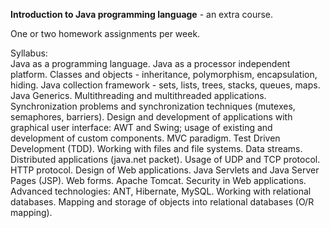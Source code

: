 <b>Introduction to Java programming language</b> - an extra course.

One or two homework assignments per week.

Syllabus:<br>
Java as a programming language. Java as a processor independent platform. Classes and objects - inheritance, polymorphism, encapsulation, hiding. Java collection framework - sets, lists, trees, stacks, queues, maps. Java Generics. Multithreading and multithreaded applications. Synchronization problems and synchronization techniques (mutexes, semaphores, barriers). Design and development of applications with graphical user interface: AWT and Swing; usage of existing and development of custom components. MVC paradigm. Test Driven Development (TDD). Working with files and file systems. Data streams. Distributed applications (java.net packet). Usage of UDP and TCP protocol. HTTP protocol. Design of Web applications. Java Servlets and Java Server Pages (JSP). Web forms. Apache Tomcat. Security in Web applications. Advanced technologies: ANT, Hibernate, MySQL. Working with relational databases. Mapping and storage of objects into relational databases (O/R mapping).


